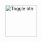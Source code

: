 

<img src="https://user-images.githubusercontent.com/94288727/210131172-7af75e43-2557-42a6-80a1-b5b44dadcdea.png" alt="Toggle btn" style="height:100px;">
